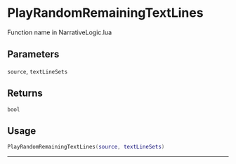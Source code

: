 # PlayRandomRemainingTextLines
Function name in NarrativeLogic.lua
## Parameters
`source`, `textLineSets`
## Returns
`bool`
## Usage
```lua
PlayRandomRemainingTextLines(source, textLineSets)
```
---
